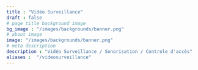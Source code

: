 ```yaml
---
title : "Vidéo Surveillance"
draft : false
# page title background image
bg_image : "/images/backgrounds/banner.png"
# about image
image: "/images/backgrounds/banner.png"
# meta description
description : "Vidéo Surveillance / Sonorisation / Controle d'accès"
aliases :  "/videosurveillance"
---
```

